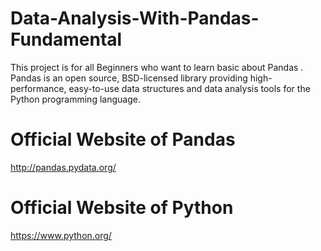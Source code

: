 # Data-Analysis-With-Pandas-Fundamental
This project is for all Beginners who want to learn basic about Pandas .
Pandas is an open source, BSD-licensed library providing high-performance, easy-to-use data structures and data analysis tools for the Python programming language.
# Official Website of Pandas 
http://pandas.pydata.org/
# Official Website of Python 
https://www.python.org/
